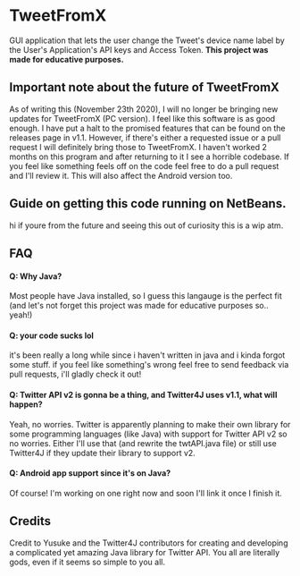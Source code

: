 # TweetFromX

GUI application that lets the user change the Tweet's device name label by the User's Application's API keys and Access Token.
**This project was made for educative purposes.**

## Important note about the future of TweetFromX
As of writing this (November 23th 2020), I will no longer be bringing new updates for TweetFromX (PC version). I feel like this software is as good enough.
I have put a halt to the promised features that can be found on the releases page in v1.1. However, if there's either a requested issue or a pull request I will definitely bring those to TweetFromX. I haven't worked 2 months on this program and after returning to it I see a horrible codebase. If you feel like something feels off on the code feel free to do a pull request and I'll review it. This will also affect the Android version too.

## Guide on getting this code running on NetBeans.
hi if youre from the future and seeing this out of curiosity this is a wip atm.

## FAQ

#### Q: Why Java?
Most people have Java installed, so I guess this langauge is the perfect fit (and let's not forget this project was made for educative purposes so.. yeah!)

#### Q: your code sucks lol
it's been really a long while since i haven't written in java and i kinda forgot some stuff. if you feel like something's wrong feel free to send feedback via pull requests, i'll gladly check it out!

#### Q: Twitter API v2 is gonna be a thing, and Twitter4J uses v1.1, what will happen?
Yeah, no worries. Twitter is apparently planning to make their own library for some programming languages (like Java) with support for Twitter API v2 so no worries. Either I'll use that (and rewrite the twtAPI.java file) or still use Twitter4J if they update their library to support v2.

#### Q: Android app support since it's on Java? 
Of course! I'm working on one right now and soon I'll link it once I finish it.

## Credits

Credit to Yusuke and the Twitter4J contributors for creating and developing a complicated yet amazing Java library for Twitter API. You all are literally gods, even if it seems so simple to you all.
